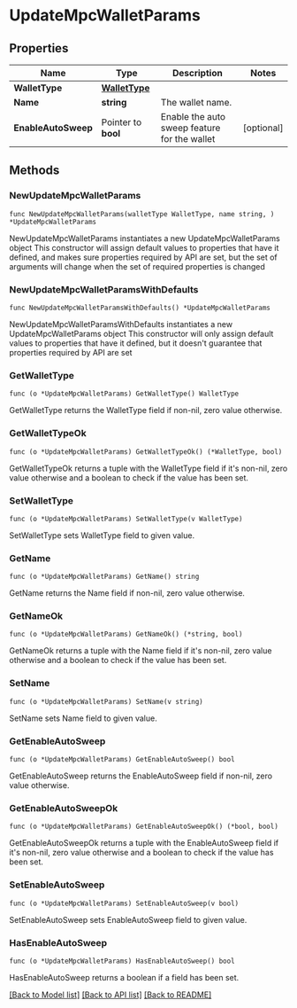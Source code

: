 # UpdateMpcWalletParams

## Properties

Name | Type | Description | Notes
------------ | ------------- | ------------- | -------------
**WalletType** | [**WalletType**](WalletType.md) |  | 
**Name** | **string** | The wallet name. | 
**EnableAutoSweep** | Pointer to **bool** | Enable the auto sweep feature for the wallet | [optional] 

## Methods

### NewUpdateMpcWalletParams

`func NewUpdateMpcWalletParams(walletType WalletType, name string, ) *UpdateMpcWalletParams`

NewUpdateMpcWalletParams instantiates a new UpdateMpcWalletParams object
This constructor will assign default values to properties that have it defined,
and makes sure properties required by API are set, but the set of arguments
will change when the set of required properties is changed

### NewUpdateMpcWalletParamsWithDefaults

`func NewUpdateMpcWalletParamsWithDefaults() *UpdateMpcWalletParams`

NewUpdateMpcWalletParamsWithDefaults instantiates a new UpdateMpcWalletParams object
This constructor will only assign default values to properties that have it defined,
but it doesn't guarantee that properties required by API are set

### GetWalletType

`func (o *UpdateMpcWalletParams) GetWalletType() WalletType`

GetWalletType returns the WalletType field if non-nil, zero value otherwise.

### GetWalletTypeOk

`func (o *UpdateMpcWalletParams) GetWalletTypeOk() (*WalletType, bool)`

GetWalletTypeOk returns a tuple with the WalletType field if it's non-nil, zero value otherwise
and a boolean to check if the value has been set.

### SetWalletType

`func (o *UpdateMpcWalletParams) SetWalletType(v WalletType)`

SetWalletType sets WalletType field to given value.


### GetName

`func (o *UpdateMpcWalletParams) GetName() string`

GetName returns the Name field if non-nil, zero value otherwise.

### GetNameOk

`func (o *UpdateMpcWalletParams) GetNameOk() (*string, bool)`

GetNameOk returns a tuple with the Name field if it's non-nil, zero value otherwise
and a boolean to check if the value has been set.

### SetName

`func (o *UpdateMpcWalletParams) SetName(v string)`

SetName sets Name field to given value.


### GetEnableAutoSweep

`func (o *UpdateMpcWalletParams) GetEnableAutoSweep() bool`

GetEnableAutoSweep returns the EnableAutoSweep field if non-nil, zero value otherwise.

### GetEnableAutoSweepOk

`func (o *UpdateMpcWalletParams) GetEnableAutoSweepOk() (*bool, bool)`

GetEnableAutoSweepOk returns a tuple with the EnableAutoSweep field if it's non-nil, zero value otherwise
and a boolean to check if the value has been set.

### SetEnableAutoSweep

`func (o *UpdateMpcWalletParams) SetEnableAutoSweep(v bool)`

SetEnableAutoSweep sets EnableAutoSweep field to given value.

### HasEnableAutoSweep

`func (o *UpdateMpcWalletParams) HasEnableAutoSweep() bool`

HasEnableAutoSweep returns a boolean if a field has been set.


[[Back to Model list]](../README.md#documentation-for-models) [[Back to API list]](../README.md#documentation-for-api-endpoints) [[Back to README]](../README.md)


